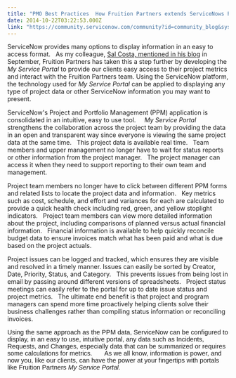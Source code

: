 ```yaml
---
title: "PMO Best Practices  How Fruition Partners extends ServiceNows PPM application to improve information access with My Service Portal"
date: 2014-10-22T03:22:53.000Z
link: "https://community.servicenow.com/community?id=community_blog&sys_id=463daae5dbd0dbc01dcaf3231f9619f7"
---
```

<p>ServiceNow provides many options to display information in an easy to access format.   As my colleague, <a title="" _jive_internal="true" data-containerid="2927" data-containertype="37" data-objectid="3486" data-objecttype="38" href="/community?id=community_blog&sys_id=f16c2ea1dbd0dbc01dcaf3231f9619b5">Sal Costa, mentioned in his blog</a> in September, Fruition Partners has taken this a step further by developing the <em>My Service Portal</em> to provide our clients easy access to their project metrics and interact with the Fruition Partners team. Using the ServiceNow platform, the technology used for <em>My Service Portal </em>can be applied to displaying any type of project data or other ServiceNow information you may want to present. </p><p></p><p>ServiceNow's Project and Portfolio Management (PPM) application is consolidated in an intuitive, easy to use tool.     <em>My Service Portal</em> strengthens the collaboration across the project team by providing the data in an open and transparent way since everyone is viewing the same project data at the same time.   This project data is available real time.   Team members and upper management no longer have to wait for status reports or other information from the project manager.   The project manager can access it when they need to support reporting to their own team and management. </p><p></p><p>Project team members no longer have to click between different PPM forms and related lists to locate the project data and information.   Key metrics such as cost, schedule, and effort and variances for each are calculated to provide a quick health check including red, green, and yellow stoplight indicators.   Project team members can view more detailed information about the project, including comparisons of planned versus actual financial information.   Financial information is available to help quickly reconcile budget data to ensure invoices match what has been paid and what is due based on the project actuals. </p><p></p><p>Project issues can be logged and tracked, which ensures they are visible and resolved in a timely manner. Issues can easily be sorted by Creator, Date, Priority, Status, and Category.   This prevents issues from being lost in email by passing around different versions of spreadsheets.   Project status meetings can easily refer to the portal for up to date issue status and project metrics.   The ultimate end benefit is that project and program managers can spend more time proactively helping clients solve their business challenges rather than compiling status information or reconciling invoices.</p><p></p><p><span style="font-size: 11.0pt; font-family: 'Calibri',sans-serif;">Using the same approach as the PPM data, ServiceNow can be configured to display, in an easy to use, intuitive portal, any data such as Incidents, Requests, and Changes, especially data that can be summarized or requires some calculations for metrics.       As we all know, information is power, and now you, like our clients, can have the power at your fingertips with portals like Fruition Partners <em>My Service Portal.</em></span></p>